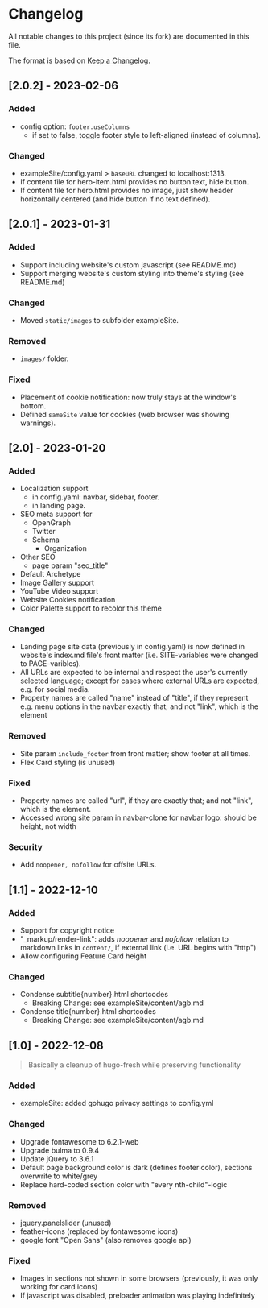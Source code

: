 # Changelog

All notable changes to this project (since its fork) are documented in this file.

The format is based on [Keep a Changelog](https://keepachangelog.com/en/1.0.0/).

## [2.0.2] - 2023-02-06

### Added

* config option: `footer.useColumns`
  * if set to false, toggle footer style to left-aligned (instead of columns).


### Changed

* exampleSite/config.yaml > `baseURL` changed to localhost:1313.
* If content file for hero-item.html provides no button text, hide button.
* If content file for hero.html provides no image, just show header horizontally centered (and hide button if no text defined).


## [2.0.1] - 2023-01-31

### Added

* Support including website's custom javascript (see README.md)
* Support merging website's custom styling into theme's styling (see README.md)


### Changed

* Moved `static/images` to subfolder exampleSite.


### Removed

* `images/` folder.

 
### Fixed

* Placement of cookie notification: now truly stays at the window's bottom.
* Defined `sameSite` value for cookies (web browser was showing warnings).


## [2.0] - 2023-01-20

### Added

* Localization support
  * in config.yaml: navbar, sidebar, footer.
  * in landing page.
* SEO meta support for
  * OpenGraph
  * Twitter
  * Schema
    * Organization
* Other SEO
  * page param "seo_title"
* Default Archetype
* Image Gallery support
* YouTube Video support
* Website Cookies notification
* Color Palette support to recolor this theme


### Changed

* Landing page site data (previously in config.yaml) is now defined in website's index.md file's front matter (i.e. SITE-variables were changed to PAGE-varibles).
* All URLs are expected to be internal and respect the user's currently selected language; except for cases where external URLs are expected, e.g. for social media.
* Property names are called "name" instead of "title", if they represent e.g. menu options in the navbar exactly that; and not "link", which is the element


### Removed

* Site param `include_footer` from front matter; show footer at all times.
* Flex Card styling (is unused)


### Fixed

* Property names are called "url", if they are exactly that; and not "link", which is the element.
* Accessed wrong site param in navbar-clone for navbar logo: should be height, not width


### Security

* Add `noopener, nofollow` for offsite URLs.


## [1.1] - 2022-12-10

### Added

* Support for copyright notice
* "_markup/render-link": adds *noopener* and *nofollow* relation to markdown links in `content/`, if external link (i.e. URL begins with "http")
* Allow configuring Feature Card height


### Changed

* Condense subtitle{number}.html shortcodes
  * Breaking Change: see exampleSite/content/agb.md
* Condense title{number}.html shortcodes
  * Breaking Change: see exampleSite/content/agb.md


## [1.0] - 2022-12-08

> Basically a cleanup of hugo-fresh while preserving functionality


### Added

* exampleSite: added gohugo privacy settings to config.yml


### Changed

* Upgrade fontawesome to 6.2.1-web
* Upgrade bulma to 0.9.4
* Update jQuery to 3.6.1
* Default page background color is dark (defines footer color), sections overwrite to white/grey
* Replace hard-coded section color with "every nth-child"-logic


### Removed

* jquery.panelslider (unused)
* feather-icons (replaced by fontawesome icons)
* google font "Open Sans" (also removes google api)


### Fixed

* Images in sections not shown in some browsers (previously, it was only working for card icons)
* If javascript was disabled, preloader animation was playing indefinitely
